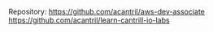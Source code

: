 Repository: 
https://github.com/acantril/aws-dev-associate
https://github.com/acantril/learn-cantrill-io-labs